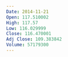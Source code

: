 ```yaml
---
Date: 2014-11-21
Open: 117.510002
High: 117.57
Low: 116.029999
Close: 116.470001
Adj Close: 109.383842
Volume: 57179300
---
```

